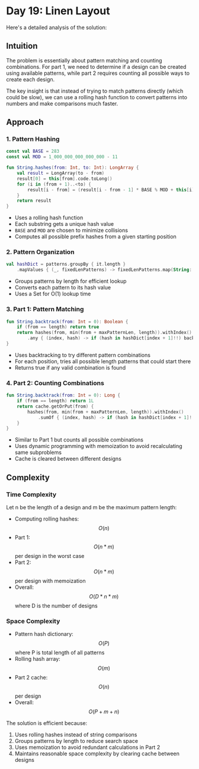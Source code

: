 # Day 19: Linen Layout

Here's a detailed analysis of the solution:

## Intuition
The problem is essentially about pattern matching and counting combinations. For part 1, we need to determine if a design can be created using available patterns, while part 2 requires counting all possible ways to create each design.

The key insight is that instead of trying to match patterns directly (which could be slow), we can use a rolling hash function to convert patterns into numbers and make comparisons much faster.

## Approach

### 1. Pattern Hashing
```kotlin
const val BASE = 283
const val MOD = 1_000_000_000_000_000 - 11

fun String.hashes(from: Int, to: Int): LongArray {
    val result = LongArray(to - from)
    result[0] = this[from].code.toLong()
    for (i in (from + 1)..<to) {
        result[i - from] = (result[i - from - 1] * BASE % MOD + this[i].code.toLong()) % MOD
    }
    return result
}
```
- Uses a rolling hash function
- Each substring gets a unique hash value
- `BASE` and `MOD` are chosen to minimize collisions
- Computes all possible prefix hashes from a given starting position

### 2. Pattern Organization
```kotlin
val hashDict = patterns.groupBy { it.length }
    .mapValues { (_, fixedLenPatterns) -> fixedLenPatterns.map(String::hash).toSet() }
```
- Groups patterns by length for efficient lookup
- Converts each pattern to its hash value
- Uses a Set for O(1) lookup time

### 3. Part 1: Pattern Matching
```kotlin
fun String.backtrack(from: Int = 0): Boolean {
    if (from == length) return true
    return hashes(from, min(from + maxPatternLen, length)).withIndex()
        .any { (index, hash) -> if (hash in hashDict[index + 1]!!) backtrack(from + index + 1) else false }
}
```
- Uses backtracking to try different pattern combinations
- For each position, tries all possible length patterns that could start there
- Returns true if any valid combination is found

### 4. Part 2: Counting Combinations
```kotlin
fun String.backtrack(from: Int = 0): Long {
    if (from == length) return 1L
    return cache.getOrPut(from) {
        hashes(from, min(from + maxPatternLen, length)).withIndex()
            .sumOf { (index, hash) -> if (hash in hashDict[index + 1]!!) backtrack(from + index + 1) else 0L }
    }
}
```
- Similar to Part 1 but counts all possible combinations
- Uses dynamic programming with memoization to avoid recalculating same subproblems
- Cache is cleared between different designs

## Complexity

### Time Complexity
Let n be the length of a design and m be the maximum pattern length:
- Computing rolling hashes: $$O(n)$$
- Part 1: $$O(n * m)$$ per design in the worst case
- Part 2: $$O(n * m)$$ per design with memoization
- Overall: $$O(D * n * m)$$ where D is the number of designs

### Space Complexity
- Pattern hash dictionary: $$O(P)$$ where P is total length of all patterns
- Rolling hash array: $$O(m)$$
- Part 2 cache: $$O(n)$$ per design
- Overall: $$O(P + m + n)$$

The solution is efficient because:
1. Uses rolling hashes instead of string comparisons
2. Groups patterns by length to reduce search space
3. Uses memoization to avoid redundant calculations in Part 2
4. Maintains reasonable space complexity by clearing cache between designs